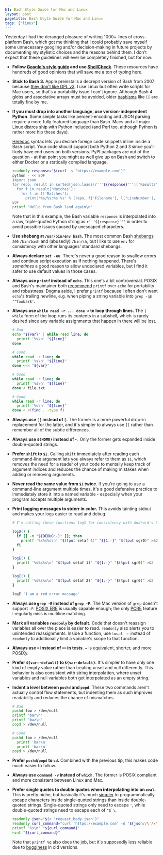```yaml
---
h1: Bash Style Guide for Mac and Linux
layout: post
pagetitle: Bash Style Guide for Mac and Linux
tags: ["linux"]
---
```

Yesterday I had the deranged pleasure of writing 1000+ lines of cross-platform Bash, which got me thinking that I could probably save myself some unnecessary googling and/or decision-making in future projects by documenting my stylistic choices and the reasons behind them. I don't expect that these guidelines will ever be completely finished, but for now:

- **Follow [Google's style guide](https://google.github.io/styleguide/shell.xml) and use [ShellCheck](https://github.com/koalaman/shellcheck)**. These resources have hundreds of good opinions that will save me a ton of typing here.

- **Stick to Bash 3.** Apple preinstalls a decrepit version of Bash from 2007 because [they don't like GPL v3](https://www.reddit.com/r/osx/comments/51v1jg/what_is_the_reason_for_osx_to_use_bash_3257_and/). I use Linux but often write scripts for Mac users, so that's a portability issue I can't ignore. Although Bash 4 globs and associative arrays must be avoided, older [bashisms](https://mywiki.wooledge.org/Bashism) like `[[` are totally fine by me.

- **If you must drop into another language, use version-independent Python.** Some simple tasks like percent-encoding and JSON parsing require a more fully featured language than Bash. Macs and all major Linux distros ship with Python included (and Perl too, although Python is rather more hip these days).

    [Heredoc](https://en.wikipedia.org/wiki/Here_document) syntax lets you declare foreign code snippets inline inside a Bash script. Your code should support both Python 2 and 3 since you'll likely have end users on both versions. PyPI packages are out of the question - at that point you might as well give up on Bash and switch to either Docker or a statically compiled language.

    ```bash
    readonly response="$(curl -s 'https://example.com')"
    python - << EOF
    import json
    for repo, result in sorted(json.loads(r'''${response}''')['Results'].items()):
      for f in result['Matches']:
        for l in f['Matches']:
          print('%s/%s:%s:%s' % (repo, f['Filename'], l['LineNumber'], l['Line']))
    EOF
    printf 'Hello from Bash land again\n'
    ```

    Note that in this example, the Bash variable `response` is interpolated into a raw, triple-quoted Python string as `r'''${response}'''` in order to avoid possible issues caused by unescaped characters.

- **Use shebang `#!/usr/bin/env bash`.** The most common Bash [shebangs](https://en.wikipedia.org/wiki/Shebang_(Unix)) are `/bin/bash` and (abusedly) `/bin/sh`, but I like to use `env` for consistency with other languages' standard shebangs.

- **Always declare `set -eu`.** There's never a good reason to swallow errors and continue script execution as if nothing happened. There's *sometimes* a good reason to allow undeclared variables, but I find it safer to use default values in those cases.

- **Always use `printf` instead of `echo`.** This one's a bit controversial. POSIX and Bash's maintainer both [recommend](https://askubuntu.com/a/537987) `printf` over `echo` for portability and robustness. Dogma aside, I prefer `printf` because I often don't want `echo`'s trailing newline, e.g. when piping a string variable into `grep -qE '^foobar$'`.

- **Always use `while read -r ... done <` to loop through lines.** The `| while` form of the loop runs its contents in a subshell, which is rarely desired since any variable assignments that happen in there will be lost.

    ```bash
    # Bad
    echo "${var}" | while read line; do
      printf '%s\n' "${line}"
    done

    # Good
    while read -r line; do
      printf '%s\n' "${line}"
    done <<< "${var}"

    # Good
    while read -r line; do
      printf '%s\n' "${line}"
    done < file.txt

    # Good
    while read -r line; do
      printf '%s\n' "${line}"
    done < <(find . -type f)
    ```

- **Always use `[[` instead of `[`.** The former is a more powerful drop-in replacement for the latter, and it's simpler to always use `[[` rather than remember all of the subtle differences.

- **Always use `${HOME}` instead of `~`.** Only the former gets expanded inside double-quoted strings.

- **Prefer `shift` to `$2`.** Calling `shift` immediately after reading each command-line argument lets you always refer to them as `$1`, which removes the need for a reader of your code to mentally keep track of argument indices and reduces the chance of making mistakes when adding or removing arguments.

- **Never read the same value from `$1` twice.** If you're going to use a command-line argument multiple times, it's a good defensive practice to immediately store it into a named variable - especially when your program accepts multiple arguments.

- **Print logging messages to stderr in color.** This avoids tainting stdout and makes your logs easier to read and debug.

    ```bash
    # I'm calling these functions logX for consistency with Android's Log class

    logD() {
      if [[ -n "${DEBUG:-}" ]]; then
        printf '%s%s%s\n' "$(tput setaf 4)" "${1:-}" "$(tput sgr0)" >&2
      fi
    }

    logE() {
      printf '%s%s%s\n' "$(tput setaf 1)" "${1:-}" "$(tput sgr0)" >&2
    }

    logI() {
      printf '%s%s%s\n' "$(tput setaf 2)" "${1:-}" "$(tput sgr0)" >&2
    }

    logE 'I am a red error message'
    ```

- **Always use `grep -E` instead of `grep -P`.** The Mac version of `grep` doesn't support `-P`. [POSIX ERE](https://en.wikibooks.org/wiki/Regular_Expressions/POSIX-Extended_Regular_Expressions) is usually capable enough; the only [PCRE](https://en.wikipedia.org/wiki/Perl_Compatible_Regular_Expressions) feature I regularly miss is multiline matching.

- **Mark all variables `readonly` by default.** Code that doesn't reassign variables all over the place is easier to read. `readonly` also alerts you to unintended reassignments. Inside a function, use `local -r` instead of `readonly` to additionally limit a variable's scope to that function.

- **Always use `=` instead of `==` in tests.** `=` is equivalent, shorter, and more POSIXy.

- **Prefer `${var:-default}` to `${var-default}`.** It's simpler to have only one kind of empty value rather than treating unset and null differently. This behavior is also consistent with string interpolation, where unset variables and null variables both get interpolated as an empty string.

- **Indent a level between `pushd` and `popd`.** These two commands aren't actually control flow statements, but indenting them as such improves readability and reduces the chance of mismatches.

    ```bash
    # Bad
    pushd foo > /dev/null
    printf 'bar\n'
    printf 'baz\n'
    popd > /dev/null

    # Good
    pushd foo > /dev/null
      printf 'bar\n'
      printf 'baz\n'
    popd > /dev/null
    ```

- **Prefer `pushd`/`popd` to `cd`.** Combined with the previous tip, this makes code much easier to follow.

- **Always use `command -v` instead of `which`.** The former is POSIX compliant and more consistent between Linux and Mac.

- **Prefer single quotes to double quotes when interpolating into an `eval`.** This is pretty niche, but basically it's much [simpler](https://stackoverflow.com/questions/15783701/which-characters-need-to-be-escaped-when-using-bash#comment71498177_20053121) to programmatically escape characters inside single-quoted strings than inside double-quoted strings. Single-quoted strings only need to escape `'`, while double-quoted strings need to escape each of ``"$`\``.

    ```bash
    readonly json="$(< 'request_body.json')"
    readonly curl_command="curl 'https://example.com' -d '${json//\'/\'\\\'\'}'"
    printf '%s\n' "${curl_command}"
    eval "${curl_command}"
    ```

    Note that `printf %q` also does the job, but it's supposedly less reliable due to [bugginess](https://stackoverflow.com/questions/15783701/which-characters-need-to-be-escaped-when-using-bash#comment71234255_27817504) in old versions.
